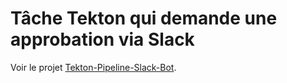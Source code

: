 # Tâche Tekton qui demande une approbation via Slack

Voir le projet [Tekton-Pipeline-Slack-Bot](https://github.com/nmasse-itix/Tekton-Pipeline-Slack-Bot).

